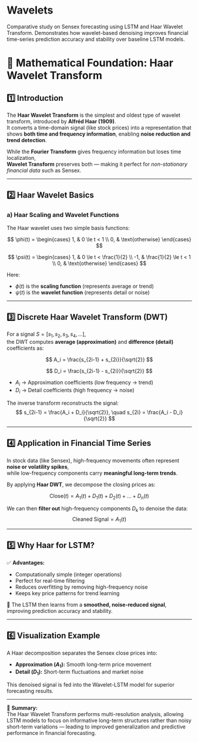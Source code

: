 # Wavelets
Comparative study on Sensex forecasting using LSTM and Haar Wavelet Transform. Demonstrates how wavelet-based denoising improves financial time-series prediction accuracy and stability over baseline LSTM models.



# 🧮 Mathematical Foundation: Haar Wavelet Transform

## 1️⃣ Introduction

The **Haar Wavelet Transform** is the simplest and oldest type of wavelet transform, introduced by **Alfréd Haar (1909)**.  
It converts a time-domain signal (like stock prices) into a representation that shows **both time and frequency information**, enabling **noise reduction and trend detection**.

While the **Fourier Transform** gives frequency information but loses time localization,  
**Wavelet Transform** preserves both — making it perfect for *non-stationary financial data* such as Sensex.

---

## 2️⃣ Haar Wavelet Basics

### a) Haar Scaling and Wavelet Functions

The Haar wavelet uses two simple basis functions:

$$
\phi(t) =
\begin{cases}
1, & 0 \le t < 1 \\
0, & \text{otherwise}
\end{cases}
$$

$$
\psi(t) =
\begin{cases}
1, & 0 \le t < \frac{1}{2} \\
-1, & \frac{1}{2} \le t < 1 \\
0, & \text{otherwise}
\end{cases}
$$

Here:
- $\phi(t)$ is the **scaling function** (represents average or trend)  
- $\psi(t)$ is the **wavelet function** (represents detail or noise)

---

## 3️⃣ Discrete Haar Wavelet Transform (DWT)

For a signal $S = [s_1, s_2, s_3, s_4, \ldots]$,  
the DWT computes **average (approximation)** and **difference (detail)** coefficients as:

$$
A_i = \frac{s_{2i-1} + s_{2i}}{\sqrt{2}}
$$

$$
D_i = \frac{s_{2i-1} - s_{2i}}{\sqrt{2}}
$$

- $A_i$ → Approximation coefficients (low frequency → trend)  
- $D_i$ → Detail coefficients (high frequency → noise)

The inverse transform reconstructs the signal:
$$
s_{2i-1} = \frac{A_i + D_i}{\sqrt{2}}, \quad s_{2i} = \frac{A_i - D_i}{\sqrt{2}}
$$

---

## 4️⃣ Application in Financial Time Series

In stock data (like Sensex), high-frequency movements often represent **noise or volatility spikes**,  
while low-frequency components carry **meaningful long-term trends**.

By applying **Haar DWT**, we decompose the closing prices as:

$$
\text{Close}(t) = A_1(t) + D_1(t) + D_2(t) + \ldots + D_n(t)
$$

We can then **filter out** high-frequency components $D_k$ to denoise the data:
$$
\text{Cleaned Signal} = A_1(t)
$$

---

## 5️⃣ Why Haar for LSTM?

✅ **Advantages:**
- Computationally simple (integer operations)  
- Perfect for real-time filtering  
- Reduces overfitting by removing high-frequency noise  
- Keeps key price patterns for trend learning  

🧠 The LSTM then learns from a **smoothed, noise-reduced signal**, improving prediction accuracy and stability.

---

## 6️⃣ Visualization Example

A Haar decomposition separates the Sensex close prices into:

- **Approximation ($A_1$):** Smooth long-term price movement  
- **Detail ($D_1$):** Short-term fluctuations and market noise  

This denoised signal is fed into the Wavelet-LSTM model for superior forecasting results.

---

📘 **Summary:**  
The Haar Wavelet Transform performs multi-resolution analysis, allowing LSTM models to focus on informative long-term structures rather than noisy short-term variations — leading to improved generalization and predictive performance in financial forecasting.

